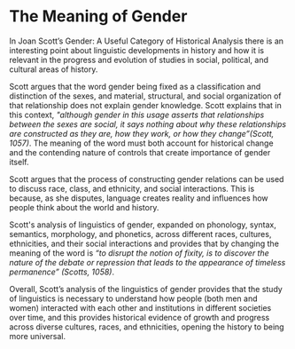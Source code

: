 # The Meaning of Gender  

In Joan Scott’s Gender: A Useful Category of Historical Analysis there is an interesting point about linguistic developments in history and how it is relevant in the progress and evolution of studies in social, political, and cultural areas of history.  

Scott argues that the word gender being fixed as a classification and distinction of the sexes, and material, structural, and social organization of that relationship does not explain gender knowledge. Scott explains that in this context, *"although gender in this usage asserts that relationships between the sexes are social, it says nothing about why these relationships are constructed as they are, how they work, or how they change”(Scott, 1057)*. The meaning of the word must both account for historical change and the contending nature of controls that create importance of gender itself. 

Scott argues that the process of constructing gender relations can be used to discuss race, class, and ethnicity, and social interactions. This is because, as she disputes, language creates reality and influences how people think about the world and history.  

Scott's analysis of linguistics of gender, expanded on phonology, syntax, semantics, morphology, and phonetics, across different races, cultures, ethnicities, and their social interactions and provides that by changing the meaning of the word is *“to disrupt the notion of fixity, is to discover the nature of the debate or repression that leads to the appearance of timeless permanence” (Scotts, 1058)*. 

Overall, Scott’s analysis of the linguistics of gender provides that the study of linguistics is necessary to understand how people (both men and women) interacted with each other and institutions in different societies over time, and this provides historical evidence of growth and progress across diverse cultures, races, and ethnicities, opening the history to being more universal.
